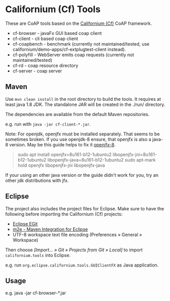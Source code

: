 Californium (Cf) Tools
======================

These are CoAP tools based on the
[Californium (Cf)](https://github.com/eclipse/californium) CoAP framework.

* cf-browser - javaFx GUI based coap client
* cf-client - cli based coap client
* cf-coapbench - benchmark (currently not maintained/tested, use californium/demo-apps/cf-extplugtest-client instead).
* cf-polyfill - WebServer emits coap requests (currently not maintained/tested)
* cf-rd - coap resource directory
* cf-server - coap server

Maven
-----

Use `mvn clean install` in the root directory to build the tools. It requires at least java 1.8 JDK. The standalone JAR will be created in the ./run/ directory.

The dependencies are available from the default Maven repositories.

e.g. run with `java -jar cf-client-*.jar`.

Note: For openjdk, openjfx must be installed separately. That seems to be sometimes broken. If you use openjdk-8 ensure, that openjfx is also a java-8 version. May be this guide helps to fix it [openjfx-8](https://github.com/JabRef/help.jabref.org/issues/204).

> sudo apt install openjfx=8u161-b12-1ubuntu2 libopenjfx-jni=8u161-b12-1ubuntu2 libopenjfx-java=8u161-b12-1ubuntu2
> sudo apt-mark hold openjfx libopenjfx-jni libopenjfx-java

If your using an other java version or the guide didn't work for you, try an other jdk distributions with jfx.

Eclipse
-------

The project also includes the project files for Eclipse. Make sure to have the
following before importing the Californium (Cf) projects:

* [Eclipse EGit](http://www.eclipse.org/egit/)
* [m2e - Maven Integration for Eclipse](http://www.eclipse.org/m2e/)
* UTF-8 workspace text file encoding (Preferences &raquo; General &raquo; Workspace)

Then choose *[Import... &raquo; Git &raquo; Projects from Git &raquo; Local]*
to import `californium.tools` into Eclipse.

e.g. run `org.eclipse.californium.tools.GUIClientFX` as Java application.

Usage
-----

e.g. java -jar cf-browser-*.jar

